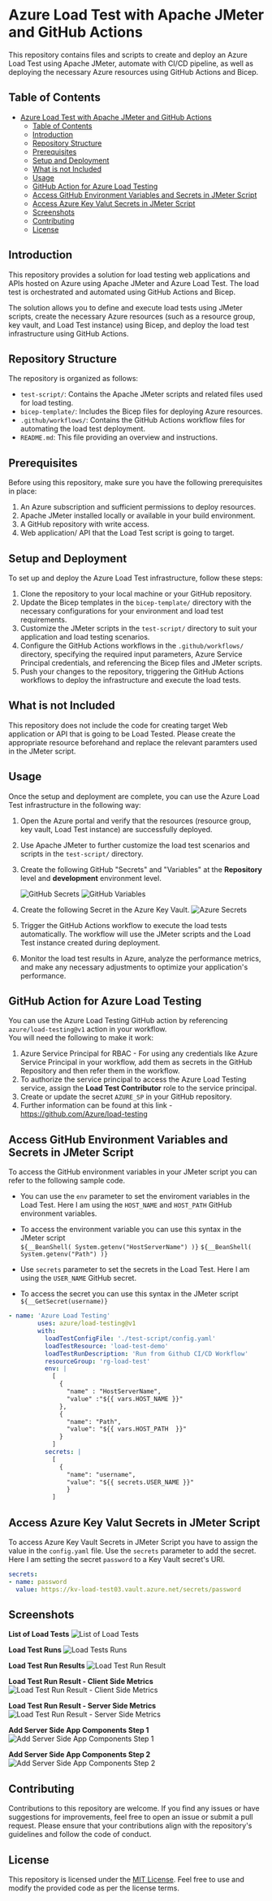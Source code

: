 # Azure Load Test with Apache JMeter and GitHub Actions

This repository contains files and scripts to create and deploy an Azure Load Test using Apache JMeter, automate with CI/CD pipeline,  as well as deploying the necessary Azure resources using GitHub Actions and Bicep.

## Table of Contents

- [Azure Load Test with Apache JMeter and GitHub Actions](#azure-load-test-with-apache-jmeter-and-github-actions)
  - [Table of Contents](#table-of-contents)
  - [Introduction](#introduction)
  - [Repository Structure](#repository-structure)
  - [Prerequisites](#prerequisites)
  - [Setup and Deployment](#setup-and-deployment)
  - [What is not Included](#what-is-not-included)
  - [Usage](#usage)
  - [GitHub Action for Azure Load Testing](#github-action-for-azure-load-testing)
  - [Access GitHub Environment Variables and Secrets in JMeter Script](#access-github-environment-variables-and-secrets-in-jmeter-script)
  - [Access Azure Key Valut Secrets in JMeter Script](#access-azure-key-valut-secrets-in-jmeter-script)
  - [Screenshots](#screenshots)
  - [Contributing](#contributing)
  - [License](#license)

## Introduction

This repository provides a solution for load testing web applications and APIs hosted on Azure using Apache JMeter and Azure Load Test. The load test is orchestrated and automated using GitHub Actions and Bicep.

The solution allows you to define and execute load tests using JMeter scripts, create the necessary Azure resources (such as a resource group, key vault, and Load Test instance) using Bicep, and deploy the load test infrastructure using GitHub Actions.

## Repository Structure

The repository is organized as follows:

- `test-script/`: Contains the Apache JMeter scripts and related files used for load testing.
- `bicep-template/`: Includes the Bicep files for deploying Azure resources.
- `.github/workflows/`: Contains the GitHub Actions workflow files for automating the load test deployment.
- `README.md`: This file providing an overview and instructions.

## Prerequisites

Before using this repository, make sure you have the following prerequisites in place:

1. An Azure subscription and sufficient permissions to deploy resources.
2. Apache JMeter installed locally or available in your build environment.
3. A GitHub repository with write access.
4. Web application/ API that the Load Test script is going to target.
  
## Setup and Deployment

To set up and deploy the Azure Load Test infrastructure, follow these steps:

1. Clone the repository to your local machine or your GitHub repository.
2. Update the Bicep templates in the `bicep-template/` directory with the necessary configurations for your environment and load test requirements.
3. Customize the JMeter scripts in the `test-script/` directory to suit your application and load testing scenarios.
4. Configure the GitHub Actions workflows in the `.github/workflows/` directory, specifying the required input parameters, Azure Service Principal credentials, and referencing the Bicep files and JMeter scripts.
5. Push your changes to the repository, triggering the GitHub Actions workflows to deploy the infrastructure and execute the load tests.

## What is not Included

This repository does not include the code for creating target Web application or API that is going to be Load Tested. Please create the appropriate resource beforehand and replace the relevant paramters used in the JMeter script.

## Usage

Once the setup and deployment are complete, you can use the Azure Load Test infrastructure in the following way:

1. Open the Azure portal and verify that the resources (resource group, key vault, Load Test instance) are successfully deployed.
2. Use Apache JMeter to further customize the load test scenarios and scripts in the `test-script/` directory.
3. Create the following GitHub "Secrets" and "Variables" at the **Repository** level and **development** environment level.  
   
   ![GitHub Secrets](GitHub_Secrets.png) 
   ![GitHub Variables](GitHub_Variables.png)
4. Create the following Secret in the Azure Key Vault.
   ![Azure Secrets](image.png)
5. Trigger the GitHub Actions workflow to execute the load tests automatically. The workflow will use the JMeter scripts and the Load Test instance created during deployment.
6. Monitor the load test results in Azure, analyze the performance metrics, and make any necessary adjustments to optimize your application's performance.

## GitHub Action for Azure Load Testing

You can use the Azure Load Testing GitHub action by referencing `azure/load-testing@v1` action in your workflow.  
You will need the following to make it work:  

1. Azure Service Principal for RBAC - For using any credentials like Azure Service Principal in your workflow, add them as secrets in the GitHub Repository and then refer them in the workflow.
2. To authorize the service principal to access the Azure Load Testing service, assign the **Load Test Contributor** role to the service principal.
3. Create or update the secret `AZURE_SP` in your GitHub repository.
4. Further information can be found at this link - <https://github.com/Azure/load-testing>

## Access GitHub Environment Variables and Secrets in JMeter Script

To access the GitHub environment variables in your JMeter script you can refer to the following sample code.  

* You can use the `env` parameter to set the enviroment variables in the Load Test. Here I am using the `HOST_NAME` and `HOST_PATH` GitHub environment variables.
* To access the environment variable you can use this syntax in the JMeter script  
  `${__BeanShell( System.getenv("HostServerName") )}` 
  `${__BeanShell( System.getenv("Path") )}`

* Use `secrets` parameter to set the secrets in the Load Test. Here I am using the `USER_NAME` GitHub secret.  
* To access the secret you can use this syntax in the JMeter script  
  `${__GetSecret(username)}`

```yaml 
- name: 'Azure Load Testing'
        uses: azure/load-testing@v1
        with:
          loadTestConfigFile: './test-script/config.yaml'
          loadTestResource: 'load-test-demo'
          loadTestRunDescription: 'Run from Github CI/CD Workflow'
          resourceGroup: 'rg-load-test'
          env: |
            [
              {
                "name" : "HostServerName",
                "value" :"${{ vars.HOST_NAME }}"
              },
              {
                "name": "Path",
                "value": "${{ vars.HOST_PATH  }}"
              } 
            ]
          secrets: |
            [
              {
                "name": "username",
                "value": "${{ secrets.USER_NAME }}"
                }
            ]
```
## Access Azure Key Valut Secrets in JMeter Script

To access Azure Key Vault Secrets in JMeter Script you have to assign the value in the `config.yaml` file. 
Use the `secrets` parameter to add the secret. Here I am setting the secret `password` to a Key Vault secret's URI.

```yaml
secrets:
- name: password
  value: https://kv-load-test03.vault.azure.net/secrets/password
```

## Screenshots

**List of Load Tests**
![List of Load Tests](Load_Test_List.png)

**Load Test Runs**
![Load Tests Runs](Load_Test_Runs.png)

**Load Test Run Results**
![Load Test Run Result](Load_Test_Run_Result.png)

**Load Test Run Result - Client Side Metrics**
![Load Test Run Result - Client Side Metrics](Load_Test_Run_Result_ClientSide.png)

**Load Test Run Result - Server Side Metrics**
![Load Test Run Result - Server Side Metrics](Load_Test_Run_Result_SeverSide.png)

**Add Server Side App Components Step 1**
![Add Server Side App Components Step 1](Load_Test_Add_Server_Components.png)

**Add Server Side App Components Step 2**
![Add Server Side App Components Step 2](Load_Test_Add_Server_Components_2.png)


## Contributing

Contributions to this repository are welcome. If you find any issues or have suggestions for improvements, feel free to open an issue or submit a pull request. Please ensure that your contributions align with the repository's guidelines and follow the code of conduct.

## License

This repository is licensed under the [MIT License](LICENSE). Feel free to use and modify the provided code as per the license terms.
